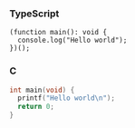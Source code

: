 ### TypeScript

<pre class="language-typescript line-numbers"><code class="language-typescript">(function main(): void {
  console.log("Hello world");
})();</code></pre>

### C

```c
int main(void) {
  printf("Hello world\n");
  return 0;
}
```
